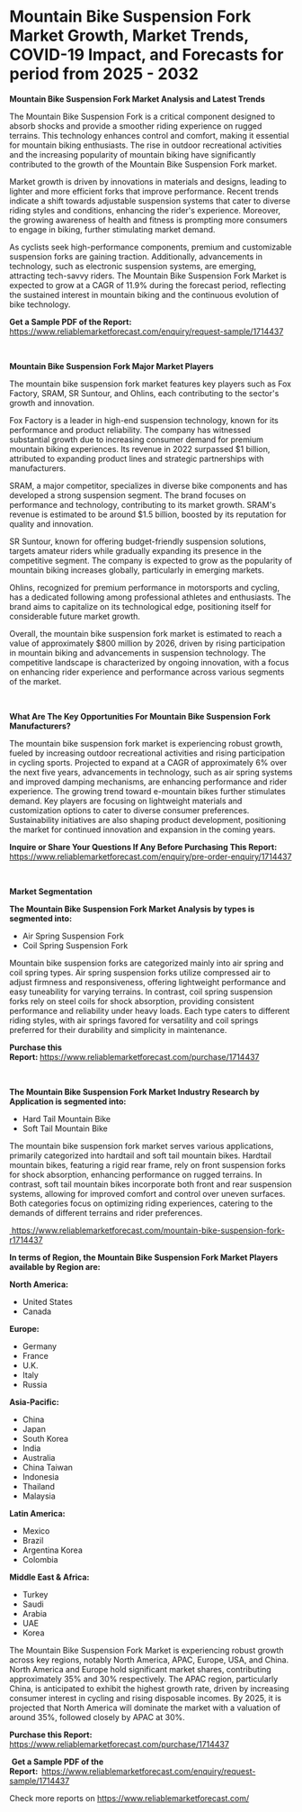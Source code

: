 <p><h1>Mountain Bike Suspension Fork Market Growth, Market Trends, COVID-19 Impact, and Forecasts for period from 2025 - 2032</h1></p><p><strong>Mountain Bike Suspension Fork Market Analysis and Latest Trends</strong></p>
<p><p>The Mountain Bike Suspension Fork is a critical component designed to absorb shocks and provide a smoother riding experience on rugged terrains. This technology enhances control and comfort, making it essential for mountain biking enthusiasts. The rise in outdoor recreational activities and the increasing popularity of mountain biking have significantly contributed to the growth of the Mountain Bike Suspension Fork market.</p><p>Market growth is driven by innovations in materials and designs, leading to lighter and more efficient forks that improve performance. Recent trends indicate a shift towards adjustable suspension systems that cater to diverse riding styles and conditions, enhancing the rider's experience. Moreover, the growing awareness of health and fitness is prompting more consumers to engage in biking, further stimulating market demand.</p><p>As cyclists seek high-performance components, premium and customizable suspension forks are gaining traction. Additionally, advancements in technology, such as electronic suspension systems, are emerging, attracting tech-savvy riders. The Mountain Bike Suspension Fork Market is expected to grow at a CAGR of 11.9% during the forecast period, reflecting the sustained interest in mountain biking and the continuous evolution of bike technology.</p></p>
<p><strong>Get a Sample PDF of the Report:&nbsp;</strong> <a href="https://www.reliablemarketforecast.com/enquiry/request-sample/1714437?utm_campaign=2255&utm_medium=2&utm_source=Github&utm_content=ia&utm_term=09022025&utm_id=mountain-bike-suspension-fork">https://www.reliablemarketforecast.com/enquiry/request-sample/1714437</a></p>
<p>&nbsp;</p>
<p><strong>Mountain Bike Suspension Fork Major Market Players</strong></p>
<p><p>The mountain bike suspension fork market features key players such as Fox Factory, SRAM, SR Suntour, and Ohlins, each contributing to the sector's growth and innovation. </p><p>Fox Factory is a leader in high-end suspension technology, known for its performance and product reliability. The company has witnessed substantial growth due to increasing consumer demand for premium mountain biking experiences. Its revenue in 2022 surpassed $1 billion, attributed to expanding product lines and strategic partnerships with manufacturers.</p><p>SRAM, a major competitor, specializes in diverse bike components and has developed a strong suspension segment. The brand focuses on performance and technology, contributing to its market growth. SRAM's revenue is estimated to be around $1.5 billion, boosted by its reputation for quality and innovation.</p><p>SR Suntour, known for offering budget-friendly suspension solutions, targets amateur riders while gradually expanding its presence in the competitive segment. The company is expected to grow as the popularity of mountain biking increases globally, particularly in emerging markets.</p><p>Ohlins, recognized for premium performance in motorsports and cycling, has a dedicated following among professional athletes and enthusiasts. The brand aims to capitalize on its technological edge, positioning itself for considerable future market growth.</p><p>Overall, the mountain bike suspension fork market is estimated to reach a value of approximately $800 million by 2026, driven by rising participation in mountain biking and advancements in suspension technology. The competitive landscape is characterized by ongoing innovation, with a focus on enhancing rider experience and performance across various segments of the market.</p></p>
<p>&nbsp;</p>
<p><strong>What Are The Key Opportunities For Mountain Bike Suspension Fork Manufacturers?</strong></p>
<p><p>The mountain bike suspension fork market is experiencing robust growth, fueled by increasing outdoor recreational activities and rising participation in cycling sports. Projected to expand at a CAGR of approximately 6% over the next five years, advancements in technology, such as air spring systems and improved damping mechanisms, are enhancing performance and rider experience. The growing trend toward e-mountain bikes further stimulates demand. Key players are focusing on lightweight materials and customization options to cater to diverse consumer preferences. Sustainability initiatives are also shaping product development, positioning the market for continued innovation and expansion in the coming years.</p></p>
<p><strong>Inquire or Share Your Questions If Any Before Purchasing This Report:</strong> <a href="https://www.reliablemarketforecast.com/enquiry/pre-order-enquiry/1714437?utm_campaign=2255&utm_medium=2&utm_source=Github&utm_content=ia&utm_term=09022025&utm_id=mountain-bike-suspension-fork">https://www.reliablemarketforecast.com/enquiry/pre-order-enquiry/1714437</a></p>
<p>&nbsp;</p>
<p><strong>Market Segmentation</strong></p>
<p><strong>The Mountain Bike Suspension Fork Market Analysis by types is segmented into:</strong></p>
<p><ul><li>Air Spring Suspension Fork</li><li>Coil Spring Suspension Fork</li></ul></p>
<p><p>Mountain bike suspension forks are categorized mainly into air spring and coil spring types. Air spring suspension forks utilize compressed air to adjust firmness and responsiveness, offering lightweight performance and easy tuneability for varying terrains. In contrast, coil spring suspension forks rely on steel coils for shock absorption, providing consistent performance and reliability under heavy loads. Each type caters to different riding styles, with air springs favored for versatility and coil springs preferred for their durability and simplicity in maintenance.</p></p>
<p><strong>Purchase this Report:&nbsp;</strong><a href="https://www.reliablemarketforecast.com/purchase/1714437?utm_campaign=2255&utm_medium=2&utm_source=Github&utm_content=ia&utm_term=09022025&utm_id=mountain-bike-suspension-fork">https://www.reliablemarketforecast.com/purchase/1714437</a></p>
<p>&nbsp;</p>
<p><strong>The Mountain Bike Suspension Fork Market Industry Research by Application is segmented into:</strong></p>
<p><ul><li>Hard Tail Mountain Bike</li><li>Soft Tail Mountain Bike</li></ul></p>
<p><p>The mountain bike suspension fork market serves various applications, primarily categorized into hardtail and soft tail mountain bikes. Hardtail mountain bikes, featuring a rigid rear frame, rely on front suspension forks for shock absorption, enhancing performance on rugged terrains. In contrast, soft tail mountain bikes incorporate both front and rear suspension systems, allowing for improved comfort and control over uneven surfaces. Both categories focus on optimizing riding experiences, catering to the demands of different terrains and rider preferences.</p></p>
<p><a href="https://www.reliablemarketforecast.com/mountain-bike-suspension-fork-r1714437?utm_campaign=2255&utm_medium=2&utm_source=Github&utm_content=ia&utm_term=09022025&utm_id=mountain-bike-suspension-fork">&nbsp;https://www.reliablemarketforecast.com/mountain-bike-suspension-fork-r1714437</a></p>
<p><strong>In terms of Region, the Mountain Bike Suspension Fork Market Players available by Region are:</strong></p>
<p>
    <p> <strong> North America: </strong>
        <ul>
            <li>United States</li>
            <li>Canada</li>
        </ul>
        </p> 
    <p> <strong> Europe: </strong>
        <ul>
            <li>Germany</li>
            <li>France</li>
            <li>U.K.</li>
            <li>Italy</li>
            <li>Russia</li>
        </ul>
        </p> 
    <p> <strong> Asia-Pacific: </strong>
        <ul>
            <li>China</li>
            <li>Japan</li>
            <li>South Korea</li>
            <li>India</li>
            <li>Australia</li>
            <li>China Taiwan</li>
            <li>Indonesia</li>
            <li>Thailand</li>
            <li>Malaysia</li>
        </ul>
        </p> 
    <p> <strong> Latin America: </strong>
        <ul>
            <li>Mexico</li>
            <li>Brazil</li>
            <li>Argentina Korea</li>
            <li>Colombia</li>
        </ul>
        </p> 
    <p> <strong> Middle East & Africa: </strong>
        <ul>
            <li>Turkey</li>
            <li>Saudi</li>
            <li>Arabia</li>
            <li>UAE</li>
            <li>Korea</li>
        </ul>
    </p>
    </p>
<p><p>The Mountain Bike Suspension Fork Market is experiencing robust growth across key regions, notably North America, APAC, Europe, USA, and China. North America and Europe hold significant market shares, contributing approximately 35% and 30% respectively. The APAC region, particularly China, is anticipated to exhibit the highest growth rate, driven by increasing consumer interest in cycling and rising disposable incomes. By 2025, it is projected that North America will dominate the market with a valuation of around 35%, followed closely by APAC at 30%.</p></p>
<p><strong>Purchase this Report: </strong><a href="https://www.reliablemarketforecast.com/purchase/1714437?utm_campaign=2255&utm_medium=2&utm_source=Github&utm_content=ia&utm_term=09022025&utm_id=mountain-bike-suspension-fork">https://www.reliablemarketforecast.com/purchase/1714437</a></p>
<p>&nbsp;<strong>Get a Sample PDF of the Report:&nbsp;&nbsp;</strong><a href="https://www.reliablemarketforecast.com/enquiry/request-sample/1714437?utm_campaign=2255&utm_medium=2&utm_source=Github&utm_content=ia&utm_term=09022025&utm_id=mountain-bike-suspension-fork">https://www.reliablemarketforecast.com/enquiry/request-sample/1714437</a></p>
<p><strong></strong></p>
<p>Check more reports on <a href="https://www.reliablemarketforecast.com/?utm_campaign=2255&utm_medium=2&utm_source=Github&utm_content=ia&utm_term=09022025&utm_id=mountain-bike-suspension-fork">https://www.reliablemarketforecast.com/</a></p>